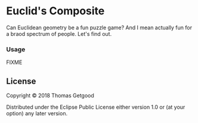 # Euclid's Composite

Can Euclidean geometry be a fun puzzle game? And I mean actually fun for a braod
spectrum of people. Let's find out.

### Usage

FIXME

## License

Copyright © 2018 Thomas Getgood

Distributed under the Eclipse Public License either version 1.0 or (at your
option) any later version.
